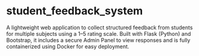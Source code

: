 # student_feedback_system
A lightweight web application to collect structured feedback from students for multiple subjects using a 1–5 rating scale. Built with Flask (Python) and Bootstrap, it includes a secure Admin Panel to view responses and is fully containerized using Docker for easy deployment.

